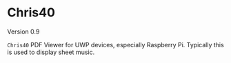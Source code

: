 # Chris40
Version 0.9

`Chris40` PDF Viewer for UWP devices, especially Raspberry Pi.  Typically this is used to display sheet music.
